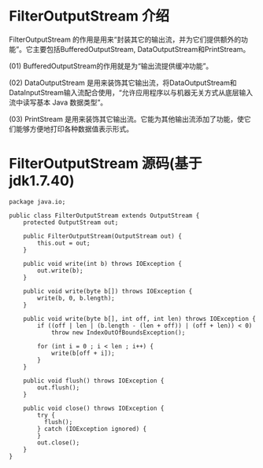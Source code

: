  
<a name="anchor1"></a>
# FilterOutputStream 介绍

FilterOutputStream 的作用是用来“封装其它的输出流，并为它们提供额外的功能”。它主要包括BufferedOutputStream, DataOutputStream和PrintStream。

(01) BufferedOutputStream的作用就是为“输出流提供缓冲功能”。

(02) DataOutputStream 是用来装饰其它输出流，将DataOutputStream和DataInputStream输入流配合使用，“允许应用程序以与机器无关方式从底层输入流中读写基本 Java 数据类型”。

(03) PrintStream 是用来装饰其它输出流。它能为其他输出流添加了功能，使它们能够方便地打印各种数据值表示形式。

 
<a name="anchor2"></a>
# FilterOutputStream 源码(基于jdk1.7.40)

    package java.io;

    public class FilterOutputStream extends OutputStream {
        protected OutputStream out;

        public FilterOutputStream(OutputStream out) {
            this.out = out;
        }

        public void write(int b) throws IOException {
            out.write(b);
        }

        public void write(byte b[]) throws IOException {
            write(b, 0, b.length);
        }

        public void write(byte b[], int off, int len) throws IOException {
            if ((off | len | (b.length - (len + off)) | (off + len)) < 0)
                throw new IndexOutOfBoundsException();

            for (int i = 0 ; i < len ; i++) {
                write(b[off + i]);
            }
        }

        public void flush() throws IOException {
            out.flush();
        }

        public void close() throws IOException {
            try {
              flush();
            } catch (IOException ignored) {
            }
            out.close();
        }
    }

     
